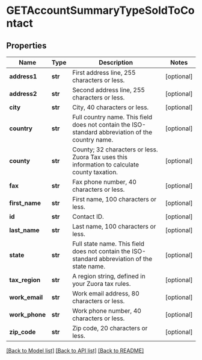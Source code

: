 # GETAccountSummaryTypeSoldToContact

## Properties
Name | Type | Description | Notes
------------ | ------------- | ------------- | -------------
**address1** | **str** | First address line, 255 characters or less.  | [optional] 
**address2** | **str** | Second address line, 255 characters or less.  | [optional] 
**city** | **str** | City, 40 characters or less.  | [optional] 
**country** | **str** | Full country name. This field does not contain the ISO-standard abbreviation of the country name.  | [optional] 
**county** | **str** | County; 32 characters or less. Zuora Tax uses this information to calculate county taxation.           | [optional] 
**fax** | **str** | Fax phone number, 40 characters or less.  | [optional] 
**first_name** | **str** | First name, 100 characters or less.  | [optional] 
**id** | **str** | Contact ID.  | [optional] 
**last_name** | **str** | Last name, 100 characters or less.  | [optional] 
**state** | **str** | Full state name. This field does not contain the ISO-standard abbreviation of the state name.  | [optional] 
**tax_region** | **str** | A region string, defined in your Zuora tax rules.  | [optional] 
**work_email** | **str** | Work email address, 80 characters or less.  | [optional] 
**work_phone** | **str** | Work phone number, 40 characters or less.  | [optional] 
**zip_code** | **str** | Zip code, 20 characters or less.  | [optional] 

[[Back to Model list]](../README.md#documentation-for-models) [[Back to API list]](../README.md#documentation-for-api-endpoints) [[Back to README]](../README.md)


